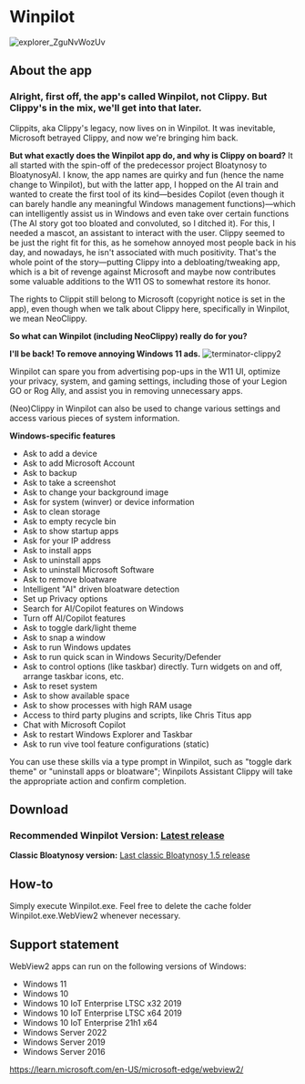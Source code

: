 # Winpilot

![explorer_ZguNvWozUv](https://github.com/builtbybel/Winpilot/assets/57478606/46e974d5-c00e-4f91-b261-4676b25e465f)

## About the app
### Alright, first off, the app's called Winpilot, not Clippy. But Clippy's in the mix, we'll get into that later.
Clippits, aka Clippy's legacy, now lives on in Winpilot. 
It was inevitable, Microsoft betrayed Clippy, and now we're bringing him back. 

**But what exactly does the Winpilot app do, and why is Clippy on board?** It all started with the spin-off of the predecessor project Bloatynosy to BloatynosyAI. I know, the app names are quirky and fun (hence the name change to Winpilot), but with the latter app, I hopped on the AI train and wanted to create the first tool of its kind—besides Copilot (even though it can barely handle any meaningful Windows management functions)—which can intelligently assist us in Windows and even take over certain functions (The AI story got too bloated and convoluted, so I ditched it). For this, I needed a mascot, an assistant to interact with the user. Clippy seemed to be just the right fit for this, as he somehow annoyed most people back in his day, and nowadays, he isn't associated with much positivity. That's the whole point of the story—putting Clippy into a debloating/tweaking app, which is a bit of revenge against Microsoft and maybe now contributes some valuable additions to the W11 OS to somewhat restore its honor.

The rights to Clippit still belong to Microsoft (copyright notice is set in the app), even though when we talk about Clippy here, specifically in Winpilot, we mean NeoClippy. 

**So what can Winpilot (including NeoClippy) really do for you?** 

**I'll be back! To remove annoying Windows 11 ads.**
![terminator-clippy2](https://github.com/builtbybel/Winpilot/assets/57478606/64286e65-925e-468a-9353-f96ce2bcbe96)

Winpilot can spare you from advertising pop-ups in the W11 UI, optimize your privacy, system, and gaming settings, including those of your Legion GO or Rog Ally, and assist you in removing unnecessary apps.

(Neo)Clippy in Winpilot can also be used to change various settings and access various pieces of system information. 

**Windows-specific features**
- Ask to add a device
- Ask to add Microsoft Account
- Ask to backup 
- Ask to take a screenshot
- Ask to change your background image
- Ask for system (winver) or device information
- Ask to clean storage
- Ask to empty recycle bin
- Ask to show startup apps
- Ask for your IP address
- Ask to install apps
- Ask to uninstall apps
- Ask to uninstall Microsoft Software 
- Ask to remove bloatware
- Intelligent "AI" driven bloatware detection
- Set up Privacy options
- Search for AI/Copilot features on Windows
- Turn off AI/Copilot features
- Ask to toggle dark/light theme
- Ask to snap a window
- Ask to run Windows updates
- Ask to run quick scan in Windows Security/Defender
- Ask to control options (like taskbar) directly. Turn widgets on and off, arrange taskbar icons, etc.
- Ask to reset system
- Ask to show available space
- Ask to show processes with high RAM usage
- Access to third party plugins and scripts, like Chris Titus app
- Chat with Microsoft Copilot
- Ask to restart Windows Explorer and Taskbar 
- Ask to run vive tool feature configurations (static)
  
You can use these skills via a type prompt in Winpilot, such as "toggle dark theme" or "uninstall apps or bloatware"; Winpilots Assistant Clippy will take the appropriate action and confirm completion.
  
## Download
### Recommended Winpilot Version: [Latest release](https://github.com/builtbybel/Winpilot/releases)

**Classic Bloatynosy version:** [Last classic Bloatynosy 1.5 release](https://github.com/builtbybel/Bloatynosy/releases/tag/1.5.0)

## How-to
Simply execute Winpilot.exe. Feel free to delete the cache folder Winpilot.exe.WebView2 whenever necessary.

## Support statement
WebView2 apps can run on the following versions of Windows:

- Windows 11
- Windows 10
- Windows 10 IoT Enterprise LTSC x32 2019
- Windows 10 IoT Enterprise LTSC x64 2019
- Windows 10 IoT Enterprise 21h1 x64
- Windows Server 2022
- Windows Server 2019
- Windows Server 2016

https://learn.microsoft.com/en-US/microsoft-edge/webview2/

